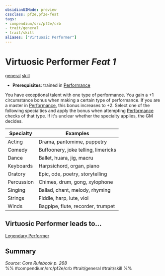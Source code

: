 ```yaml
---
obsidianUIMode: preview
cssclass: pf2e,pf2e-feat
tags:
- compendium/src/pf2e/crb
- trait/general
- trait/skill
aliases: ["Virtuosic Performer"]
---
```

# Virtuosic Performer  *Feat 1*  
[general](../../rules/traits/general.md)  [skill](../../rules/traits/skill.md)  

- **Prerequisites**: trained in [Performance](../skills.md#Performance)

You have exceptional talent with one type of performance. You gain a +1 circumstance bonus when making a certain type of performance. If you are a master in [Performance](../skills.md#Performance), this bonus increases to +2. Select one of the following specialties and apply the bonus when attempting [Performance](../skills.md#Performance) checks of that type. If it's unclear whether the specialty applies, the GM decides.

| Specialty | Examples |
|-----------|----------|
| Acting | Drama, pantomime, puppetry |
| Comedy | Buffoonery, joke telling, limericks |
| Dance | Ballet, huara, jig, macru |
| Keyboards | Harpsichord, organ, piano |
| Oratory | Epic, ode, poetry, storytelling |
| Percussion | Chimes, drum, gong, xylophone |
| Singing | Ballad, chant, melody, rhyming |
| Strings | Fiddle, harp, lute, viol |
| Winds | Bagpipe, flute, recorder, trumpet |


## Virtuosic Performer leads to...

[Legendary Performer](legendary-performer.md)

## Summary

*Source: Core Rulebook p. 268*  
%% #compendium/src/pf2e/crb #trait/general #trait/skill %%